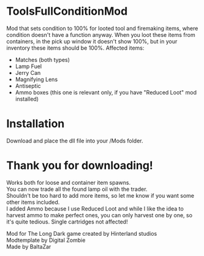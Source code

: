 # ToolsFullConditionMod
Mod that sets condition to 100% for looted tool and firemaking items, where condition doesn't have a function anyway.
When you loot these items from containers, in the pick up window it doesn't show 100%, but in your inventory these items should be 100%.
Affected items:  
- Matches (both types)
- Lamp Fuel
- Jerry Can
- Magnifying Lens
- Antiseptic
- Ammo boxes (this one is relevant only, if you have "Reduced Loot" mod installed)
# Installation
Download and place the dll file into your /Mods folder.  
# Thank you for downloading!
Works both for loose and container item spawns.  
You can now trade all the found lamp oil with the trader.  
Shouldn't be too hard to add more items, so let me know if you want some other items included.  
I added Ammo because I use Reduced Loot and while I like the idea to harvest ammo to make perfect ones, you can only harvest one by one, so it's quite tedious. Single cartridges not affected!  

Mod for The Long Dark game created by Hinterland studios  
Modtemplate by Digital Zombie  
Made by BaltaZar  
